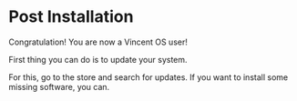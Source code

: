 # Post Installation

Congratulation! You are now a Vincent OS user!

First thing you can do is to update your system.

For this, go to the store and search for updates. If you want to install some missing software, you can.

